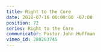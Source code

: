 ```yaml
---
title: Right to the Core
date: 2018-07-16 00:00:00 -07:00
position: 72
series: Right to the Core
communicator: Pastor John Huffman
vimeo_id: 280203745
---
```



